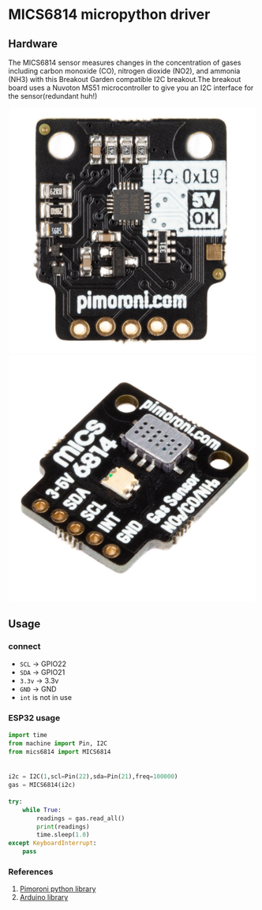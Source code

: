 # MICS6814 micropython driver
## Hardware
The MICS6814 sensor measures changes in the concentration of gases 
including carbon monoxide (CO), nitrogen dioxide (NO2), and ammonia (NH3) 
with this Breakout Garden compatible I2C breakout.The breakout board
uses a Nuvoton MS51 microcontroller to give you an I2C interface for the sensor(redundant huh!)

<p align="center">
<img height="500" src="images/MICS6814_1.jpg"></img>
<img height="500" src="images/MICS6814_2.jpg"></img>
</p>

## Usage
### connect
* `SCL` -> GPIO22
* `SDA` -> GPIO21
* `3.3v` -> 3.3v
* `GND` -> GND
* `int` is not in use

### ESP32 usage
```python
import time
from machine import Pin, I2C
from mics6814 import MICS6814


i2c = I2C(1,scl=Pin(22),sda=Pin(21),freq=100000)
gas = MICS6814(i2c)

try:
    while True:
        readings = gas.read_all()
        print(readings)
        time.sleep(1.0)
except KeyboardInterrupt:
    pass
```
### References
1. [Pimoroni python library](https://github.com/pimoroni/mics6814-python)
2. [Arduino library](https://github.com/eNBeWe/MiCS6814-I2C-Library)
